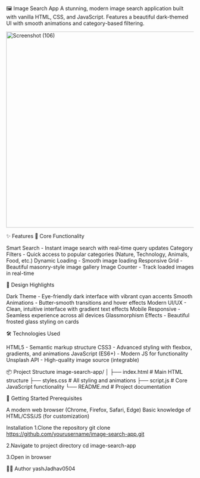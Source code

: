🖼️ Image Search App
A stunning, modern image search application built with vanilla HTML, CSS, and JavaScript. Features a beautiful dark-themed UI with smooth animations and category-based filtering.

<img width="527" height="527" alt="Screenshot (106)" src="https://github.com/user-attachments/assets/ba159339-a845-473e-96a1-35c160f74075" />



✨ Features
🎯 Core Functionality

Smart Search - Instant image search with real-time query updates
Category Filters - Quick access to popular categories (Nature, Technology, Animals, Food, etc.)
Dynamic Loading - Smooth image loading 
Responsive Grid - Beautiful masonry-style image gallery
Image Counter - Track loaded images in real-time

🎨 Design Highlights

Dark Theme - Eye-friendly dark interface with vibrant cyan accents
Smooth Animations - Butter-smooth transitions and hover effects
Modern UI/UX - Clean, intuitive interface with gradient text effects
Mobile Responsive - Seamless experience across all devices
Glassmorphism Effects - Beautiful frosted glass styling on cards

🛠️ Technologies Used

HTML5 - Semantic markup structure
CSS3 - Advanced styling with flexbox, gradients, and animations
JavaScript (ES6+) - Modern JS for functionality
Unsplash API - High-quality image source (integrable)

📦 Project Structure
image-search-app/
│
├── index.html          # Main HTML structure
├── styles.css          # All styling and animations
├── script.js           # Core JavaScript functionality
└── README.md          # Project documentation

🚀 Getting Started
Prerequisites

A modern web browser (Chrome, Firefox, Safari, Edge)
Basic knowledge of HTML/CSS/JS (for customization)

Installation
1.Clone the repository
git clone https://github.com/yourusername/image-search-app.git

2.Navigate to project directory
cd image-search-app

3.Open in browser


👨‍💻 Author
yashJadhav0504

